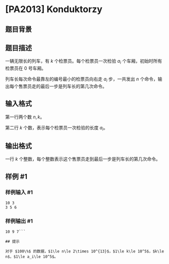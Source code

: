 # [PA2013] Konduktorzy

## 题目背景



## 题目描述

一辆无限长的列车，有 $k$ 个检票员。每个检票员一次检验 $a_i$ 个车厢，初始时所有检票员在 $0$ 号车厢。

列车长每次命令最靠左的编号最小的检票员向右走 $a_i$ 步，一共发出 $n$ 个命令，输出每个售票员走的最后一步是列车长的第几次命令。

## 输入格式

第一行两个数 $n,k$。

第二行 $k$ 个数，表示每个检票员一次检验的长度 $a_i$。

## 输出格式

一行 $k$ 个整数，每个整数表示这个售票员走到最后一步是列车长的第几次命令。

## 样例 #1

### 样例输入 #1
```
10 3
3 5 6
```

### 样例输出 #1

```
10 9 7```

## 提示

对于 $100\%$ 的数据，$1\le n\le 2\times 10^{13}$，$1\le k\le 10^5$，$k\le n$，$1\le a_i\le 10^5$。
